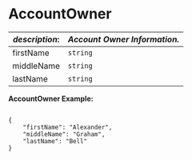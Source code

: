 # AccountOwner

| *description*:   | *Account Owner Information.*|
|----|----|
| firstName |     ``` string ```|
| middleName |    ``` string ```|
| lastName |    ``` string ```|  

**AccountOwner Example:**

```{r}

{
    "firstName": "Alexander",
    "middleName": "Graham",
    "lastName": "Bell"
}
```